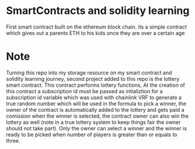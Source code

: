 # SmartContracts and solidity learning
First smart contract built on the ethereum block chain. its a simple contract which gives out a parents ETH to his kids once they are over a certain age
# Note
Turning this repo into my storage resource on my smart contract and solidity learning journey, second project added to this repo is the lottery smart contract.
This contract performs lottery functions, At the creation of this contract a subscription id must be passed as intializtion for a subscription id variable which
was used with chainlink VRF to generate a true random number which will be used in the formula to pick a winner, the owner of the contract is automatically added 
to the lottery and gets paid a comission when the winner is selected, the contract owner can also win the lottery as well (note in a true lottery system to keep 
things fair the owner should not take part). Only the owner can select a winner and the winner is ready to be picked when number of players is greater than or equals 
to three.
